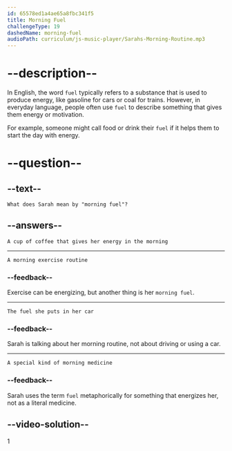 ```yaml
---
id: 65578ed1a4ae65a8fbc341f5
title: Morning Fuel
challengeType: 19
dashedName: morning-fuel
audioPath: curriculum/js-music-player/Sarahs-Morning-Routine.mp3
---
```


<!--
AUDIO REFERENCE:
Sarah: Hey, James! Thanks. Look, I don't do anything out of the ordinary, I think. I usually wake up around 7 AM. The first thing I do is stretch a bit to wake up. Then, I go straight to the kitchen to make a cup of coffee. It's my morning fuel!
-->

# --description--

In English, the word `fuel` typically refers to a substance that is used to produce energy, like gasoline for cars or coal for trains. However, in everyday language, people often use `fuel` to describe something that gives them energy or motivation. 

For example, someone might call food or drink their `fuel` if it helps them to start the day with energy.

# --question--

## --text--

`What does Sarah mean by "morning fuel"?`

## --answers--

`A cup of coffee that gives her energy in the morning`

---

`A morning exercise routine`

### --feedback--

Exercise can be energizing, but another thing is her `morning fuel`.

---

`The fuel she puts in her car`

### --feedback--

Sarah is talking about her morning routine, not about driving or using a car.

---

`A special kind of morning medicine`

### --feedback--

Sarah uses the term `fuel` metaphorically for something that energizes her, not as a literal medicine.

## --video-solution--

1
